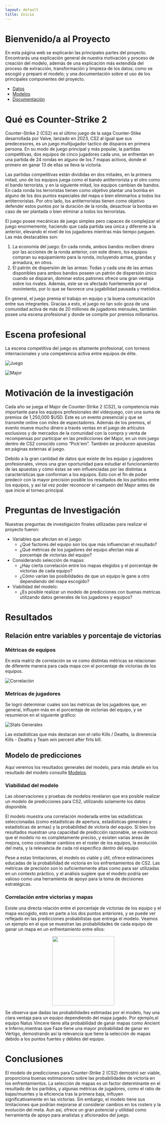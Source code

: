 ```yaml
---
layout: default
title: Inicio
---
```


# Bienvenido/a al Proyecto

En esta página web se explicarán las principales partes del proyecto. Encontrarás una explicación general de nuestra motivación y proceso de creación del modelo, además de una explicación más extendida del proceso de extracción, transformación y limpieza de los datos; como se escogió y preparó el modelo; y una documentación sobre el uso de los principales componentes del proyecto. 

- [Datos](datos/)
- [Modelos](modelo/)
- [Documentación](documentacion/)

# Qué es Counter-Strike 2

Counter-Strike 2 (CS2) es el último juego de la saga Counter-Stike desarrollada por Valve, lanzado en 2023, CS2 al igual que sus predecesores, es un juego multijugador tactico de disparos en primera persona. En su modo de juego principal y más popular, la partidas competitivas, dos equipos de cinco jugadores cada uno, se enfrentan en una partida de 24 rondas en alguno de los 7 mapas activos, donde el primero en ganar 13 de ellas se lleva la victoria. 

Las partidas competitivas están divididas en dos mitades, en la primera mitad, uno de los equipos juega como el bando antiterrorista y el otro como el bando terrorista, y en la siguiente mitad, los equipos cambian de bandos. En cada ronda los terroristas tienen como objetivo plantar una bomba en alguno de los dos puntos especiales del mapa o bien eliminarlos a todos los antiterroristas. Por otro lado, los antiterroristas tienen como objetivo defender estos puntos por la duración de la ronda, desactivar la bomba en caso de ser plantada o bien eliminar a todos los terroristas.

El juego posee mecánicas de juego simples pero capaces de complejizar el juego enormemente, haciendo que cada partida sea única y diferente a la anterior, elevando el nivel de los jugadores mientras más tiempo jueguen. Las más destacables son:

1. La economía del juego: En cada ronda, ambos bandos reciben dinero por las acciones de la ronda anterior, con este dinero, los equipos compran su equipamiento para la ronda, incluyendo armas, grandas y armadura, en otros.
2. El patrón de dispersión de las armas: Todas y cada una de las armas disponibles para ambos bandos poseen un patrón de dispersión único cuando se disparan, dominar estos patrones ofrece una gran ventaja sobre los rivales. Además, este se ve afectado fuertemente por el movimiento, por lo que se favorece una jugabilidad pausada y metódica.

En general, el juego premia el trabajo en equipo y la buena comunicación entre sus integrantes. Gracias a esto, el juego no tan solo goza de una comunidad activa de más de 20 millones de jugadores mensules, también posee una escena profesional y donde se compite por premios millonarios.

# Escena profesional

La escena competitiva del juego es altamente profesional, con torneos internacionales y una competencia activa entre equipos de élite. 

![Juego](assets/images/juego.png)

![Major](assets/images/major.png)

# Motivación de la investigación

Cada año se juega el Major de Counter-Strike 2 (CS2), la competencia más importante para los equipos profesionales del videojuego, con una suma de premios de 1,250,000 $USD. Este es un evento presencial y que se transmite online con miles de espectadores. Además de los premios, el evento mueve mucho dinero a través ventas en el juego de artículos exclusivos y de mercados de la comunidad con la compra y venta de recompensas por participar en las predicciones del Major, en un mini juego dentro de CS2 conocido como “Pick'em”. También se producen apuestas en páginas externas al juego.

Debido a la gran cantidad de datos que existe de los equipo y jugadores profesionales, vimos una gran oportunidad para estudiar el funcionamiento de las apuestas y cómo éstas se ven influenciadas por las distintas a características que conforman a los equipos. Esto con el fin de poder predecir con la mayor precisión posible los resultados de los partidos entre los equipos, y así tal vez poder reconocer el campeón del Major antes de que inicie el torneo principal.

# Preguntas de Investigación

Nuestras preguntas de investigación finales utilizadas para realizar el proyecto fueron:

+ Variables que afectan en el juego:
    + ¿Qué factores del equipo son los que más influencian el resultado?
    + ¿Qué métricas de los jugadores del equipo afectan más al porcentaje de victorias del equipo?
+ Considerando selección de mapas:
    + ¿Hay cierta correlación entre los mapas elegidos y el porcentaje de victorias de cada equipo?
    + ¿Cómo varían las posibilidades de que un equipo le gane a otro dependiendo del mapa escogido?
+ Viabilidad del modelo:
    + ¿Es posible realizar un modelo de predicciones con buenas metricas utilizando datos generales de los jugadores y equipos?

# Resultados



## Relación entre variables y porcentaje de victorias

### Métricas de equipos

En esta matriz de correlación se ve como distintas métricas se relacionan de diferente manera para cada mapa con el porcentaje de victorias de los equipos.

![Correlación](assets/images/correlacion.png)

### Metrícas de jugadores

Se logró determinar cuales son las métricas de los jugadores que, en general, influyen más en el porcentaje de victorias del equipo, y se resumieron en el siguiente gráfico:

![Stats Generales](assets/images/stats_generales.png)

Las estadísticas que más destacan son el ratio Kills / Deaths, la direrencia Kills - Deaths y Team win percent after firts kill.

## Modelo de predicciones

Aquí veremos los resultados generales del modelo, para más detalle en los resultado del modelo consulte [Modelos](modelo/).

### Viabilidad del modelo

Las observaciones y pruebas de modelos revelaron que era posible realizar un modelo de predicciones para CS2, utilizando solamente los datos disponible.

El modelo muestra una correlación moderada entre las estadísticas seleccionadas (como estadísticas de apertura, estadísticas generales y estadísticas de armas) y la probabilidad de victoria del equipo. Si bien los resultados muestran una capacidad de predicción razonable, se evidenció que el modelo no es completamente preciso, y existen varias áreas de mejora, como considerar cambios en el roster de los equipos, la evolución del meta, y la relevancia de cada rol específico dentro del equipo

Pese a estas limitaciones, el modelo es viable y útil, ofrece estimaciones educadas de la probabilidad de victoria en los enfrentamientos de CS2. Las métricas de precisión son lo suficientemente altas como para ser utilizadas en un contexto práctico, y el análisis sugiere que el modelo podría ser valioso como una herramienta de apoyo para la toma de decisiones estratégicas.
### Correlación entre victorias y mapas

Existe una directa relación entre el porcentaje de victorias de los equipo y el mapa escogido, esto en parte a los dos puntos anteriores, y se puede ver reflejado en las predicciones probabilistas que entrega el modelo. Veamos un ejemplo en el que se muestran las probabilidades de cada equipo de ganar un mapa en un enfrentamiento entre ellos:


<p align="center">
    <img src="assets/images/ejemplo_partido.png" width=200 height=223>
</p>

Se observa que dadas las probabilidades estimadas por el modelo, hay una clara ventaja para un equipo dependiendo del mapa jugado. Por ejemplo,el equipo Natus Vincere tiene alta probabilidad de ganar mapas como Ancient e Inferno,mientras que Faze tiene una mayor probabilidad de ganar en Vértigo, demostrando así la relevancia que tiene la selección de mapas debido a los puntos fuertes y débiles del equipo.
# Conclusiones

El modelo de predicciones para Counter-Strike 2 (CS2) demostró ser viable, proporciona buenas estimaciones sobre las probabilidades de victoria en los enfrentamientos. La selección de mapas es un factor determinante en el resultado de los partidos, y algunas métricas de jugadores, como el ratio de bajas/muertes y la eficiencia tras la primera baja, influyen significativamente en las victorias. Sin embargo, el modelo tiene sus  limitaciones que podrían mejorarse al considerar cambios en los rosters y la evolución del meta. Aun así, ofrece un gran potencial y utilidad como herramienta de apoyo para analistas y aficionados del juego.